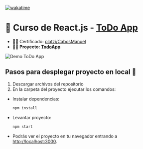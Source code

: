 [![wakatime](https://wakatime.com/badge/user/9e0548e0-ba44-4650-b0f1-5ece84453209/project/018c21ca-25d4-4902-b646-18d16420ab6f.svg)](https://wakatime.com/badge/user/9e0548e0-ba44-4650-b0f1-5ece84453209/project/018c21ca-25d4-4902-b646-18d16420ab6f)

# 📗 Curso de React.js - [ToDo App](https://cabosmanuel.github.io/react-intro/)
- 👨‍🎓 Certificado: [platzi/CabosManuel](https://platzi.com/p/CabosManuel/)
- 👨‍💻 **Proyecto: [TodoApp](https://cabosmanuel.github.io/react-intro/)**

![Demo ToDo App](https://i.postimg.cc/RhMkZmV3/demo-todo-app.gif)

## Pasos para desplegar proyecto en local 🚀

1. Descargar archivos del repositorio
2. En la carpeta del proyecto ejecutar los comandos:

  - Instalar dependencias:
    ```bash
    npm install
    ```
  - Levantar proyecto:
    ```bash
    npm start
    ```
  - Podrás ver el proyecto en tu navegador entrando a [http://localhost:3000](http://localhost:3000).
